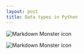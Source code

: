 ```yaml
---
layout: post
title: Data types in Python
---
```


<img src="https://nontapatnon.github.io/python-course-master/src_img/py_datatypes.png"
     alt="Markdown Monster icon" style="display: block; margin-left: auto; margin-right: auto;"/>

<img src="https://nontapatnon.github.io/python-course-master/src_img/py_datatypes2.png"
     alt="Markdown Monster icon" style="display: block; margin-left: auto; margin-right: auto;"/>
